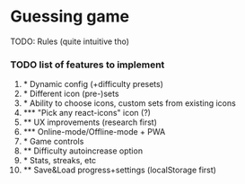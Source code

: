 # Guessing game

TODO: Rules (quite intuitive tho)

### TODO list of features to implement

1. \* Dynamic config (+difficulty presets)
1. \* Different icon (pre-)sets
1. \* Ability to choose icons, custom sets from existing icons
1. \*\*\* "Pick any react-icons" icon (?)
1. \*\* UX improvements (research first)
1. \*\*\* Online-mode/Offline-mode + PWA
1. \* Game controls
1. \*\* Difficulty autoincrease option
1. \* Stats, streaks, etc
1. \*\* Save&Load progress+settings (localStorage first)
